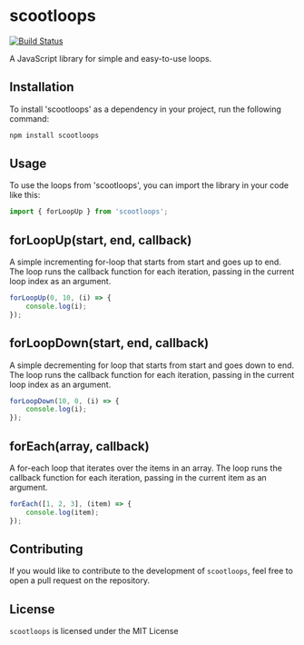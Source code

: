 # scootloops

<!-- [![Build Status](https://img.shields.io/npm/v/scootloops.svg)](https://www.npmjs.com/package/scootloops) -->

[![Build Status](https://img.shields.io/travis/user/repo/master.svg?style=flat-square)](https://travis-ci.org/PxPerfectMike/scootloops)

A JavaScript library for simple and easy-to-use loops.

## Installation

To install 'scootloops' as a dependency in your project, run the following command:

```bash
npm install scootloops
```

## Usage

To use the loops from 'scootloops', you can import the library in your code like this:

```javascript
import { forLoopUp } from 'scootloops';
```

## forLoopUp(start, end, callback)

A simple incrementing for-loop that starts from start and goes up to end. The loop runs the callback function for each iteration, passing in the current loop index as an argument.

```javascript
forLoopUp(0, 10, (i) => {
	console.log(i);
});
```

## forLoopDown(start, end, callback)

A simple decrementing for loop that starts from start and goes down to end. The loop runs the callback function for each iteration, passing in the current loop index as an argument.

```javascript
forLoopDown(10, 0, (i) => {
	console.log(i);
});
```

## forEach(array, callback)

A for-each loop that iterates over the items in an array. The loop runs the callback function for each iteration, passing in the current item as an argument.

```javascript
forEach([1, 2, 3], (item) => {
	console.log(item);
});
```

## Contributing

If you would like to contribute to the development of `scootloops`, feel free to open a pull request on the repository.

## License

`scootloops` is licensed under the MIT License
